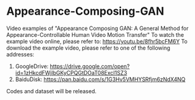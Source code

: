 # Appearance-Composing-GAN
Video examples of "Appearance Composing GAN: A General Method for Appearance-Controllable Human Video Motion Transfer"
To watch the example video online, please refer to:
https://youtu.be/8fhr5bcFM6Y
To download the example video, please refer to one of the following addresses:
1. GoogleDrive: https://drive.google.com/open?id=1zHkcdFWjlbGKyCPQGtDOaT08ExcI1SZ3
2. BaiduDisk: https://pan.baidu.com/s/1G3Hv5VMHYSRfjm6zNdX4NQ

Codes and dataset will be released.
